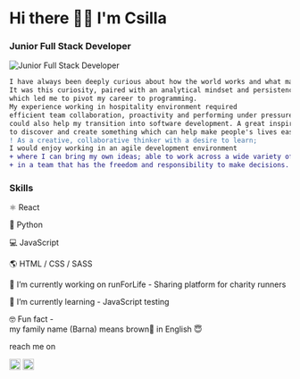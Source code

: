 # Hi there 🙋‍♀️ I'm Csilla
### Junior Full Stack Developer
![Junior Full Stack Developer](https://images.unsplash.com/photo-1590595906931-81f04f0ccebb?ixid=MXwxMjA3fDB8MHxwaG90by1wYWdlfHx8fGVufDB8fHw%3D&ixlib=rb-1.2.1&auto=format&fit=crop&w=1000&h=200&q=100)
 
```diff
I have always been deeply curious about how the world works and what makes things tick!
It was this curiosity, paired with an analytical mindset and persistence 
which led me to pivot my career to programming.
My experience working in hospitality environment required
efficient team collaboration, proactivity and performing under pressure, 
could also help my transition into software development. A great inspiration for me
to discover and create something which can help make people's lives easier.
! As a creative, collaborative thinker with a desire to learn;
I would enjoy working in an agile development environment
+ where I can bring my own ideas; able to work across a wide variety of tasks to further develop my knowledge
+ in a team that has the freedom and responsibility to make decisions.
```

### Skills
 ⚛️ React
 
 🐍 Python
 
 💻 JavaScript
 
 🌎  HTML / CSS / SASS 
 
 🔭 I’m currently working on runForLife - Sharing platform for charity runners 
 
 🌱 I’m currently learning - JavaScript testing 
 
 🤓 Fun fact -  
    my family name (Barna) means brown🤎 in English 😇 

reach me on 

[<img src='https://cdn.jsdelivr.net/npm/simple-icons@3.0.1/icons/linkedin.svg' alt='linkedin' height='20'>](https://www.linkedin.com/in/https://www.linkedin.com/in/csilla-barna//)  [<img src='https://cdn.jsdelivr.net/npm/simple-icons@3.0.1/icons/icloud.svg' alt='website' height='20'>](https://csillabarna.github.io/)  

